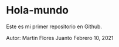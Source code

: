 # Hola-mundo
Este es mi primer repositorio en Github.

Autor: Martin Flores Juanto
Febrero 10, 2021
